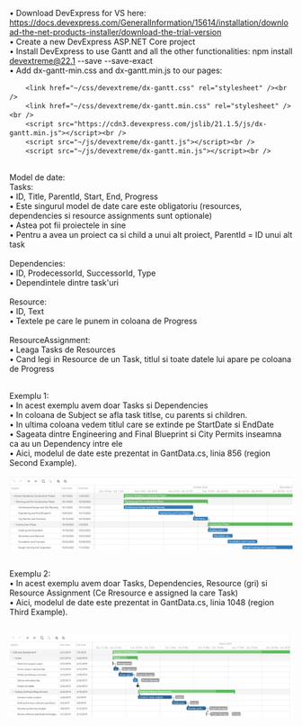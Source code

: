• Download DevExpress for VS here: https://docs.devexpress.com/GeneralInformation/15614/installation/download-the-net-products-installer/download-the-trial-version<br />
• Create a new DevExpress ASP.NET Core project<br />
• Install DevExpress to use Gantt and all the other functionalities: npm install devextreme@22.1 --save --save-exact<br />
• Add dx-gantt-min.css and dx-gantt.min.js to our pages:

	    <link href="~/css/devextreme/dx-gantt.css" rel="stylesheet" /><br />
	    <link href="~/css/devextreme/dx-gantt.min.css" rel="stylesheet" /><br />
	    <script src="https://cdn3.devexpress.com/jslib/21.1.5/js/dx-gantt.min.js"></script><br />
	    <script src="~/js/devextreme/dx-gantt.js"></script><br />
	    <script src="~/js/devextreme/dx-gantt.min.js"></script><br />

<br />
Model de date:<br />
Tasks: <br />
	• ID, Title, ParentId, Start, End, Progress <br />
	• Este singurul model de date care este obligatoriu (resources, dependencies si resource assignments sunt optionale)<br />
	• Astea pot fii proiectele in sine<br />
	• Pentru a avea un proiect ca si child a unui alt proiect, ParentId = ID unui alt task<br /><br />
Dependencies:<br />
	• ID, ProdecessorId, SuccessorId, Type<br />
	• Dependintele dintre task'uri<br /><br />
Resource:<br />
	• ID, Text<br />
	• Textele pe care le punem in coloana de Progress<br /><br />
ResourceAssignment:<br />
	• Leaga Tasks de Resources <br />
	• Cand legi in Resource de un Task, titlul si toate datele lui apare pe coloana de Progress<br />
<br />
	
	
Exemplu 1:<br />
	• In acest exemplu avem doar Tasks si Dependencies<br />
	• In coloana de Subject se afla task titlse, cu parents si children.<br />
	• In ultima coloana vedem titlul care se extinde pe StartDate si EndDate<br />
	• Sageata dintre Engineering and Final Blueprint si City Permits inseamna ca au un Dependency intre ele<br />
	• Aici, modelul de date este prezentat in GantData.cs, linia 856 (region Second Example).<br /><br />
![alt text](https://github.com/FirasHomsi/PoCGantt/blob/master/wwwroot/images/Example1.PNG?raw=true)

<br />
Exemplu 2:<br />
	• In acest exemplu avem doar Tasks, Dependencies, Resource (gri) si Resource Assignment (Ce Rresource e assigned la care Task)<br />
	• Aici, modelul de date este prezentat in GantData.cs, linia 1048 (region Third Example).<br /> <br />
	
![alt text](https://github.com/FirasHomsi/PoCGantt/blob/master/wwwroot/images/Example2.PNG?raw=true)
